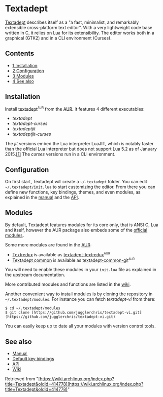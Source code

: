 # Textadept

[Textadept](http://foicica.com/textadept/) describes itself as a "a fast, minimalist, and remarkably extensible cross-platform text editor". With a very lightweight code base written in C, it relies on Lua for its extensibility. The editor works both in a graphical (GTK2) and in a CLI environment (Curses).

## Contents

*   [1 Installation](#Installation)
*   [2 Configuration](#Configuration)
*   [3 Modules](#Modules)
*   [4 See also](#See_also)

## Installation

Install [textadept](https://aur.archlinux.org/packages/textadept/)<sup><small>AUR</small></sup> from the [AUR](/index.php/AUR "AUR"). It features 4 different executables:

*   _textadept_
*   _textadept-curses_
*   _textadeptjit_
*   _textadeptjit-curses_

The _jit_ versions embed the Lua interpreter LuaJIT, which is notably faster than the official Lua interpreter but does not support Lua 5.2 as of January 2015.[[1]](http://luajit.org/extensions.html#lua52) The _curses_ versions run in a CLI environment.

## Configuration

On first start, Textadept will create a `~/.textadept` folder. You can edit `~/.textadept/init.lua` to start customizing the editor. From there you can define new functions, key bindings, themes, and even modules, as explained in the [manual](http://foicica.com/textadept/manual.html) and the [API](http://foicica.com/textadept/api.html).

## Modules

By default, Textadept features modules for its core only, that is ANSI C, Lua and itself, however the AUR package also embeds some of the [official modules](http://foicica.com/hg).

Some more modules are found in the [AUR](/index.php/AUR "AUR"):

*   [Textredux](https://rgieseke.github.io/textredux/) is available as [textadept-textredux](https://aur.archlinux.org/packages/textadept-textredux/)<sup><small>AUR</small></sup>
*   [Textadept common](https://rgieseke.github.io/ta-common/) is available as [textadept-common-git](https://aur.archlinux.org/packages/textadept-common-git/)<sup><small>AUR</small></sup>

You will need to enable these modules in your `init.lua` file as explained in the upstream documentation.

More contributed modules and functions are listed in the [wiki](http://foicica.com/wiki/textadept).

Another convenient way to install modules is by cloning the repository in `~/.textadept/modules`. For instance you can fetch _textadept-vi_ from there:

```
$ cd ~/.textadept/modules
$ git clone [https://github.com/jugglerchris/textadept-vi.git](https://github.com/jugglerchris/textadept-vi.git)

```

You can easily keep up to date all your modules with version control tools.

## See also

*   [Manual](http://foicica.com/textadept/manual.html)
*   [Default key bindings](http://foicica.com/textadept/api.html#textadept.keys)
*   [API](http://foicica.com/textadept/api.html)
*   [Wiki](http://foicica.com/wiki/textadept)

Retrieved from "[https://wiki.archlinux.org/index.php?title=Textadept&oldid=414778](https://wiki.archlinux.org/index.php?title=Textadept&oldid=414778)"